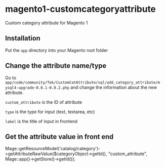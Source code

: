 # magento1-customcategoryattribute
Custom category attribute for Magento 1

## Installation
Put the ```app``` directory into your Magento root folder

## Change the attribute name/type
Go to ```app/code/community/Tek/CustomCatAttribute/sql/add_category_attribute/mysql4-upgrade-0.0.1-0.0.2.php``` and change the information about the new attribute.

```custom_attribute``` is the ID of attribute 

```type``` is the type for input (text, textarea, etc)

```label``` is the title of input in frontend

## Get the attribute value in front end
Mage::getResourceModel('catalog/category')->getAttributeRawValue($categoryObject->getId(), "custom_attribute", Mage::app()->getStore()->getId());
